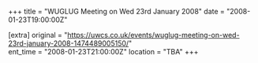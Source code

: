 +++
title = "WUGLUG Meeting on Wed 23rd January 2008"
date = "2008-01-23T19:00:00Z"

[extra]
original = "https://uwcs.co.uk/events/wuglug-meeting-on-wed-23rd-january-2008-1474489005150/"    
ent_time = "2008-01-23T21:00:00Z"
location = "TBA"
+++



